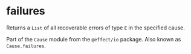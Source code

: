 # failures

Returns a `List` of all recoverable errors of type `E` in the specified
cause.

Part of the `Cause` module from the `@effect/io` package. Also known as `Cause.failures`.
